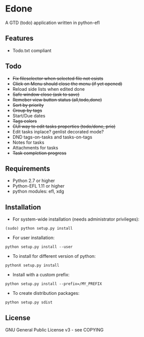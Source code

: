 
Edone
=====

A GTD (todo) application written in python-efl

## Features ##

* Todo.txt compliant

## Todo ##
* ~~Fix fileselector when selected file not esists~~
* ~~Click on Menu should close the menu (if yet opened)~~
* Reload side lists when edited done
* ~~Safe window close (ask to save)~~
* ~~Remeber view button status (all,todo,done)~~
* ~~Sort by priority~~
* ~~Group by tags~~
* Start/Due dates
* ~~Tags colors~~
* ~~GUI way to edit tasks properties (todo/done, prio)~~
* Edit tasks inplace? genlist decorated mode?
* DND tags-on-tasks and tasks-on-tags
* Notes for tasks
* Attachments for tasks
* ~~Task completion progress~~

## Requirements ##

* Python 2.7 or higher
* Python-EFL 1.11 or higher
* python modules: efl, xdg


## Installation ##

* For system-wide installation (needs administrator privileges):

 `(sudo) python setup.py install`

* For user installation:

 `python setup.py install --user`

* To install for different version of python:

 `pythonX setup.py install`

* Install with a custom prefix:

 `python setup.py install --prefix=/MY_PREFIX`

* To create distribution packages:

 `python setup.py sdist`


## License ##

GNU General Public License v3 - see COPYING

